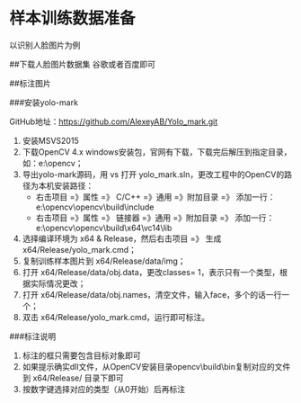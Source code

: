 # 样本训练数据准备
以识别人脸图片为例

##下载人脸图片数据集
谷歌或者百度即可

##标注图片

###安装yolo-mark

GitHub地址：https://github.com/AlexeyAB/Yolo_mark.git
1. 安装MSVS2015
2. 下载OpenCV 4.x windows安装包，官网有下载，下载完后解压到指定目录，如：e:\opencv；
3. 导出yolo-mark源码，用 vs 打开 yolo_mark.sln，更改工程中的OpenCV的路径为本机安装路径：
	* 右击项目 =》属性 =》 C/C++ =》通用 =》附加目录 =》 添加一行： e:\opencv\opencv\build\include
	* 右击项目 =》属性 =》 链接器 =》通用 =》附加目录 =》 添加一行： e:\opencv\opencv\build\x64\vc14\lib
4. 选择编译环境为 x64 & Release，然后右击项目 =》 生成 x64/Release/yolo_mark.cmd；
5. 复制训练样本图片到 x64/Release/data/img；
6. 打开 x64/Release/data/obj.data，更改classes= 1，表示只有一个类型，根据实际情况更改；
7. 打开 x64/Release/data/obj.names，清空文件，输入face，多个的话一行一个；
8. 双击 x64/Release/yolo_mark.cmd，运行即可标注。

###标注说明

1. 标注的框只需要包含目标对象即可
2. 如果提示确实dll文件，从OpenCV安装目录opencv\build\bin复制对应的文件到 x64/Release/ 目录下即可
3. 按数字键选择对应的类型（从0开始）后再标注